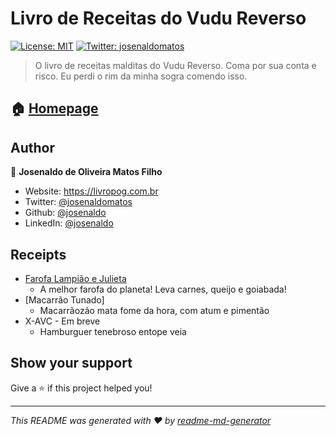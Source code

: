 # Livro de Receitas do Vudu Reverso

[![License: MIT](https://img.shields.io/badge/License-MIT-yellow.svg)](LICENSE)
[![Twitter: josenaldomatos](https://img.shields.io/twitter/follow/josenaldomatos.svg?style=social)](https://twitter.com/josenaldomatos)

> O livro de receitas malditas do Vudu Reverso. Coma por sua conta e risco. Eu perdi o rim da minha sogra comendo isso.

## 🏠 [Homepage](https://josenaldo.github.io/livro-de-receitas-do-vudu-reverso/)

## Author

👤 **Josenaldo de Oliveira Matos Filho**

- Website: https://livropog.com.br
- Twitter: [@josenaldomatos](https://twitter.com/josenaldomatos)
- Github: [@josenaldo](https://github.com/josenaldo)
- LinkedIn: [@josenaldo](https://linkedin.com/in/josenaldo)

## Receipts

- [Farofa Lampião e Julieta](farofa-lampiao-e-julieta.md)
  - A melhor farofa do planeta! Leva carnes, queijo e goiabada!
- [Macarrão Tunado]
  - Macarrãozão mata fome da hora, com atum e pimentão
- X-AVC - Em breve
  - Hamburguer tenebroso entope veia

## Show your support

Give a ⭐️ if this project helped you!

***
_This README was generated with ❤️ by [readme-md-generator](https://github.com/kefranabg/readme-md-generator)_